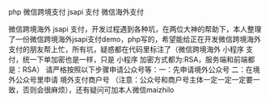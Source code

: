 php 微信跨境支付  jsapi 支付  微信海外支付

微信跨境海外 jsapi 支付，开发过程遇到各种坑，在两位大神的帮助下，本人整理了一份微信跨境海外jsapi支付demo，php写的，希望能给正在开发微信跨境海外支付的朋友帮上忙，所有坑，疑惑都在代码里标注了（微信跨境海外 小程序 支付，统一下单加密也是一样，只是 小程序 加密方式都为:RSA，服务端和前端都是：RSA）
请严格按照以下步骤申请公众号等：一：先申请境外公众号 二：在境外公众号里申请 境外支付商户号 （注意：公众号和商户号主体一定一定一定要一致，否则会很麻烦），还有疑问可加本人微信maizhilo
